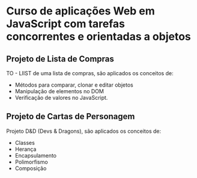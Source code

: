 # Curso de aplicações Web em JavaScript com tarefas concorrentes e orientadas a objetos

## Projeto de Lista de Compras

TO - LIIST de uma lista de compras, são aplicados os conceitos de:
- Métodos para comparar, clonar e editar objetos
- Manipulação de elementos no DOM
- Verificação de valores no JavaScript.

## Projeto de Cartas de Personagem

Projeto D&D (Devs & Dragons), são aplicados os conceitos de:
- Classes
- Herança
- Encapsulamento
- Polimorfismo
- Composição